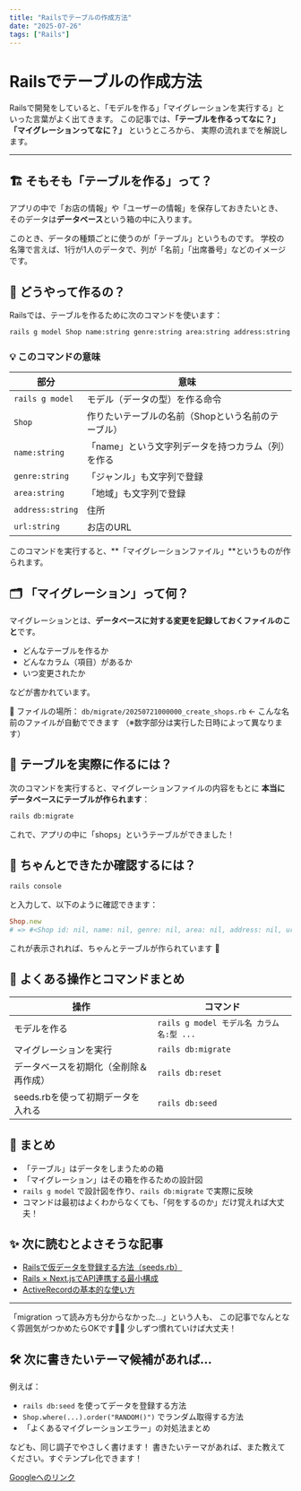 ```yaml
---
title: "Railsでテーブルの作成方法"
date: "2025-07-26"
tags: ["Rails"]
---
```


# Railsでテーブルの作成方法

Railsで開発をしていると、「モデルを作る」「マイグレーションを実行する」といった言葉がよく出てきます。
この記事では、**「テーブルを作るってなに？」** **「マイグレーションってなに？」** というところから、
実際の流れまでを解説します。

---

## 🏗 そもそも「テーブルを作る」って？

アプリの中で「お店の情報」や「ユーザーの情報」を保存しておきたいとき、
そのデータは**データベース**という箱の中に入ります。

このとき、データの種類ごとに使うのが「テーブル」というものです。
学校の名簿で言えば、1行が1人のデータで、列が「名前」「出席番号」などのイメージです。

## 🔧 どうやって作るの？

Railsでは、テーブルを作るために次のコマンドを使います：

```bash
rails g model Shop name:string genre:string area:string address:string url:string
```

### 💡 このコマンドの意味

| 部分 | 意味 |
|------|------|
| `rails g model` | モデル（データの型）を作る命令 |
| `Shop` | 作りたいテーブルの名前（Shopという名前のテーブル） |
| `name:string` | 「name」という文字列データを持つカラム（列）を作る |
| `genre:string` | 「ジャンル」も文字列で登録 |
| `area:string` | 「地域」も文字列で登録 |
| `address:string` | 住所 |
| `url:string` | お店のURL |

このコマンドを実行すると、**「マイグレーションファイル」**というものが作られます。

## 🗂 「マイグレーション」って何？

マイグレーションとは、**データベースに対する変更を記録しておくファイルのこと**です。

- どんなテーブルを作るか
- どんなカラム（項目）があるか
- いつ変更されたか

などが書かれています。

📂 ファイルの場所：
`db/migrate/20250721000000_create_shops.rb` ← こんな名前のファイルが自動でできます
（※数字部分は実行した日時によって異なります）

## 🚀 テーブルを実際に作るには？

次のコマンドを実行すると、マイグレーションファイルの内容をもとに
**本当にデータベースにテーブルが作られます**：

```bash
rails db:migrate
```

これで、アプリの中に「shops」というテーブルができました！

## 🧪 ちゃんとできたか確認するには？

```bash
rails console
```

と入力して、以下のように確認できます：

```ruby
Shop.new
# => #<Shop id: nil, name: nil, genre: nil, area: nil, address: nil, url: nil ... >
```

これが表示されれば、ちゃんとテーブルが作られています 🎉

## 🔁 よくある操作とコマンドまとめ

| 操作 | コマンド |
|------|----------|
| モデルを作る | `rails g model モデル名 カラム名:型 ...` |
| マイグレーションを実行 | `rails db:migrate` |
| データベースを初期化（全削除＆再作成） | `rails db:reset` |
| seeds.rbを使って初期データを入れる | `rails db:seed` |

## 📘 まとめ

- 「テーブル」はデータをしまうための箱
- 「マイグレーション」はその箱を作るための設計図
- `rails g model` で設計図を作り、`rails db:migrate` で実際に反映
- コマンドは最初はよくわからなくても、「何をするのか」だけ覚えれば大丈夫！

## ✨ 次に読むとよさそうな記事

- [Railsで仮データを登録する方法（seeds.rb）](#)
- [Rails × Next.jsでAPI連携する最小構成](#)
- [ActiveRecordの基本的な使い方](#)

---

「migration って読み方も分からなかった…」という人も、
この記事でなんとなく雰囲気がつかめたらOKです🙆‍♂️
少しずつ慣れていけば大丈夫！

## 🛠 次に書きたいテーマ候補があれば…

例えば：

* `rails db:seed` を使ってデータを登録する方法
* `Shop.where(...).order("RANDOM()")` でランダム取得する方法
* 「よくあるマイグレーションエラー」の対処法まとめ

なども、同じ調子でやさしく書けます！
書きたいテーマがあれば、また教えてください。すぐテンプレ化できます！


[Googleへのリンク](https://www.google.com)